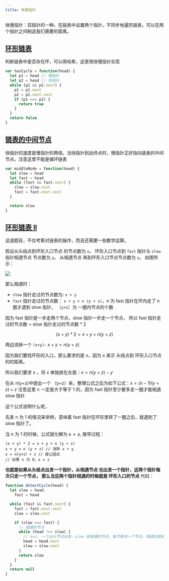 ```yaml
---
title: 快慢指针
---
```


快慢指针：双指针的一种。在链表中设置两个指针，不同步地遍历链表。可以在两个指针之间制造我们需要的距离。

## [环形链表](https://leetcode-cn.com/problems/linked-list-cycle/)

判断链表中是否存在环，可以用哈希，这里用快慢指针实现

```js
var hasCycle = function(head) {
  let p1 = head // 慢指针
  let p2 = head // 快指针
  while (p2 && p2.next) {
    p1 = p1.next
    p2 = p2.next.next
    if (p1 === p2) {
      return true
    }
  }
  return false
}
```

## [链表的中间节点](https://leetcode-cn.com/problems/middle-of-the-linked-list/)　　

快指针的速度是慢指针的两倍，当快指针到达终点时，慢指针正好指向链表的中间节点。注意这里不能是循环链表

```js
var middleNode = function(head) {
  let slow = head
  let fast = head
  while (fast && fast.next) {
    slow = slow.next
    fast = fast.next.next
  }

  return slow
}
```

## [环形链表 II](https://leetcode-cn.com/problems/linked-list-cycle-ii/)

这道题目，不仅考察对链表的操作，而且还需要一些数学运算。

假设从头结点到环形入口节点 的节点数为 `x`。
环形入口节点到 `fast` 指针与 `slow` 指针相遇节点 节点数为 `y`。
从相遇节点 再到环形入口节点节点数为 `z`。 如图所示：

![](https://pic.leetcode-cn.com/3be69ecc0e8948a5c0d74edfaed34d3eb92768ab781c1516bf00e618621eda66-142%E7%8E%AF%E5%BD%A2%E9%93%BE%E8%A1%A82.png)

那么相遇时：

- `slow` 指针走过的节点数为: `x + y`
- `fast` 指针走过的节点数： `x + y + n (y + z)`，n 为 fast 指针在环内走了 n 圈才遇到 slow 指针， （`y+z`）为 一圈内节点的个数

因为 fast 指针是一步走两个节点，slow 指针一步走一个节点， 所以 fast 指针走过的节点数 = slow 指针走过的节点数 \* 2

$$(x + y) * 2 = x + y + n (y + z)$$

两边消掉一个 `(x+y):` $x + y = n (y + z)$

<span class='mgreen'>因为我们要找环形的入口，那么要求的是 x，因为 x 表示 头结点到 环形入口节点的的距离。</span>

所以我们要求 x ，将 x 单独放在左面：$x = n (y + z) - y$

在从 n(y+z)中提出一个 （y+z）来，整理公式之后为如下公式：$x = (n - 1) (y + z) + z$ 注意这里 n 一定是大于等于 1 的，因为 fast 指针至少要多走一圈才能相遇 slow 指针

这个公式说明什么呢，

先拿 n 为 1 的情况来举例，意味着 fast 指针在环形里转了一圈之后，就遇到了 slow 指针了。

当 n 为 1 的时候，公式就化解为 **`x = z`**, 推导过程：

```JS
(x + y) * 2 = x + y + n (y + z)
x + y = n (y + z) // 消除 x + y
x = n(y+z）+ z // 提公因式
// 如果 n 为 0，x = z
```

**也就是如果从头结点出发一个指针，从相遇节点 也出发一个指针，这两个指针每次只走一个节点， 那么当这两个指针相遇的时候就是 环形入口的节点** 代码：

```js
function detectCycle(head) {
  let slow = head,
    fast = head

  while (fast && fast.next) {
    fast = fast.next.next
    slow = slow.next

    if (slow === fast) {
      // 相遇的节点
      while (head !== slow) {
        // x=z, 一个从头节点出发，slow 是相遇的节点，每次移动一个节点，相遇后就是 x 的距离了
        head = head.next
        slow = slow.next
      }
      return slow
    }
  }
  return null
}
```
